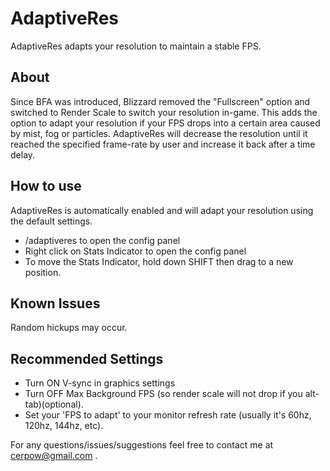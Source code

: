 # AdaptiveRes

AdaptiveRes adapts your resolution to maintain a stable FPS.

## About

Since BFA was introduced, Blizzard removed the "Fullscreen" option and switched to Render Scale to switch your resolution in-game. This adds the option to adapt your resolution if your FPS drops into a certain area caused by mist, fog or particles. AdaptiveRes will decrease the resolution until it reached the specified frame-rate by user and increase it back after a time delay.

## How to use

AdaptiveRes is automatically enabled and will adapt your resolution using the default settings.

- /adaptiveres to open the config panel
- Right click on Stats Indicator to open the config panel
- To move the Stats Indicator, hold down SHIFT then drag to a new position.

## Known Issues

Random hickups may occur.

## Recommended Settings

- Turn ON V-sync in graphics settings
- Turn OFF Max Background FPS (so render scale will not drop if you alt-tab)(optional).
- Set your 'FPS to adapt' to your monitor refresh rate (usually it's 60hz, 120hz, 144hz, etc).

For any questions/issues/suggestions feel free to contact me at cerpow@gmail.com .
